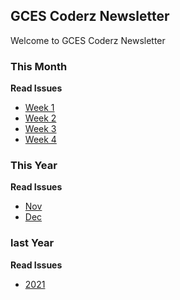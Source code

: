 ## GCES Coderz Newsletter

Welcome to GCES Coderz Newsletter


### This Month                                             

**Read Issues**                                                         

- [Week 1](/2021/Dec/week-1.md)
- [Week 2](/2021/Dec/week-2.md)
- [Week 3](/2021/Nov/week-3.md)
- [Week 4](/2021/Nov/week-4.md)

### This Year

**Read Issues**

- [Nov](/2021/Nov/index.md)
- [Dec](/2021/Dec/index.md)

### last Year

**Read Issues**

- [2021](/2021/index.md)



